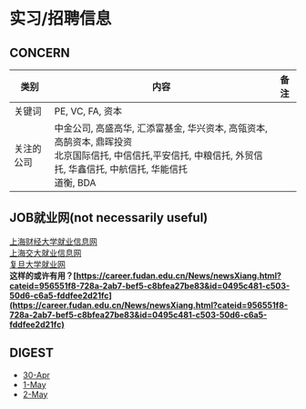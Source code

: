 # 实习/招聘信息

## CONCERN

| 类别 | 内容 | 备注 |
| --- | --- | --- |
| 关键词 | PE, VC, FA, 资本 |
| 关注的公司  | 中金公司, 高盛高华, 汇添富基金, 华兴资本, 高瓴资本,  高鹄资本, 鼎晖投资<br> 北京国际信托, 中信信托,平安信托, 中粮信托, 外贸信托, 华鑫信托, 中航信托, 华能信托<br> 道衡, BDA|

## JOB就业网(not necessarily useful)
[上海财经大学就业信息网](http://career.shufe.edu.cn/)\
[上海交大就业信息网](http://www.job.sjtu.edu.cn/)\
[复旦大学就业网]()\
**这样的或许有用？[https://career.fudan.edu.cn/News/newsXiang.html?cateid=956551f8-728a-2ab7-bef5-c8bfea27be83&id=0495c481-c503-50d6-c6a5-fddfee2d21fc](https://career.fudan.edu.cn/News/newsXiang.html?cateid=956551f8-728a-2ab7-bef5-c8bfea27be83&id=0495c481-c503-50d6-c6a5-fddfee2d21fc)**


## DIGEST
- [ 30-Apr ](https://github.com/mingyangSunshine/jobInfo/issues/1)
- [ 1-May ]()
- [ 2-May ]()

